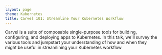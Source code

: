 ```yaml
---
layout: page
theme: Kubernetes
title: Carvel 101: Streamline Your Kubernetes Workflow
---
```


Carvel is a suite of composable single-purpose tools for building, configuring, and deploying apps to Kubernetes. In this talk, we'll survey the various tools and jumpstart your understanding of how and when they might be useful in streamlining your Kubernetes workflow